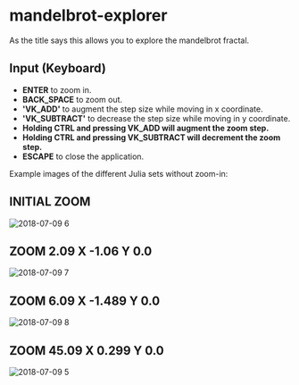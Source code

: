 # mandelbrot-explorer
As the title says this allows you to explore the mandelbrot fractal.

## Input (Keyboard)
* <b>ENTER</b> to zoom in.
* <b>BACK_SPACE</b> to zoom out.
* <b>'VK_ADD'</b> to augment the step size while moving in x coordinate.
* <b>'VK_SUBTRACT'</b> to decrease the step size while moving in y coordinate.
* <b> Holding CTRL and pressing VK_ADD will augment the zoom step.</b>
* <b> Holding CTRL and pressing VK_SUBTRACT will decrement the zoom step.</b>
* <b>ESCAPE</b> to close the application.

Example images of the different Julia sets without zoom-in:

## INITIAL ZOOM
![2018-07-09 6](https://user-images.githubusercontent.com/16426370/42467386-273a7e20-8388-11e8-842d-13167b74c60f.png)

## ZOOM 2.09 X -1.06 Y 0.0
![2018-07-09 7](https://user-images.githubusercontent.com/16426370/42467402-2fc15db6-8388-11e8-805c-a6351d824c03.png)

## ZOOM 6.09 X -1.489 Y 0.0
![2018-07-09 8](https://user-images.githubusercontent.com/16426370/42467405-312c4558-8388-11e8-894e-3cdebb4e5855.png)

## ZOOM 45.09 X 0.299 Y 0.0
![2018-07-09 5](https://user-images.githubusercontent.com/16426370/42467407-32ba0cde-8388-11e8-8056-6184198a035a.png)
